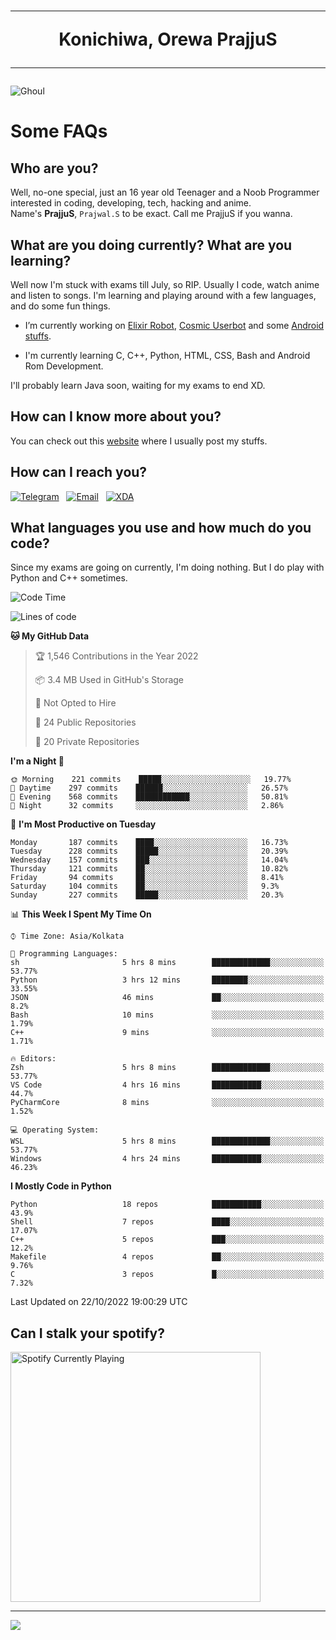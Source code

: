 <h1 align="center"><hr>Konichiwa, Orewa PrajjuS<hr></h1>


<img src="https://telegra.ph/file/6041d22c64479ee5ff802.jpg" alt="Ghoul"/>


<h1>Some FAQs</h1>


<h2>Who are you?</h2>

Well, no-one special, just an 16 year old Teenager and a Noob Programmer interested in coding, developing, tech, hacking and anime.
<br>
Name's <b>PrajjuS</b>, <code>Prajwal.S</code> to be exact. Call me PrajjuS if you wanna.


<h2>What are you doing currently? What are you learning?</h2>

Well now I'm stuck with exams till July, so RIP. Usually I code, watch anime and listen to songs. I'm learning and playing around with a few languages, and do some fun things.

- I’m currently working on <a href="https://t.me/projectelixir_bot">Elixir Robot</a>, <a href="https://github.com/SkyLab-Devs/CosmicUserbot">Cosmic Userbot</a> and some <a href="https://github.com/PrajjuS/device_xiaomi_vince">Android stuffs</a>.

- I'm currently learning C, C++, Python, HTML, CSS, Bash and Android Rom Development.

I'll probably learn Java soon, waiting for my exams to end XD.


<h2>How can I know more about you?</h2>

You can check out this <a href="https://prajjus.tk">website</a> where I usually post my stuffs.


<h2>How can I reach you?</h2>

<a href="https://t.me/PrajjuS"><img src="https://img.shields.io/badge/PrajjuS-2CA5E0?style=flat-square&logo=telegram&logoColor=white" alt="Telegram"/></a>&nbsp;&nbsp;&nbsp;<a href="theprajjus@gmail.com"><img src="https://img.shields.io/badge/theprajjus@gmail.com-D14836?style=flat-square&logo=gmail&logoColor=white" alt="Email"/></a>&nbsp;&nbsp;&nbsp;<a href="https://forum.xda-developers.com/m/prajjus.10388799/"><img src="https://img.shields.io/badge/PrajjuS-F59714?style=flat-square&logo=xda-developers&logoColor=white" alt="XDA"/></a>


<h2>What languages you use and how much do you code?</h2>

Since my exams are going on currently, I'm doing nothing. But I do play with Python and C++ sometimes.

<!--START_SECTION:waka-->
![Code Time](http://img.shields.io/badge/Code%20Time-161%20hrs%202%20mins-blue)

![Lines of code](https://img.shields.io/badge/From%20Hello%20World%20I%27ve%20Written-27%20Thousand%20lines%20of%20code-blue)

**🐱 My GitHub Data** 

> 🏆 1,546 Contributions in the Year 2022
 > 
> 📦 3.4 MB Used in GitHub's Storage 
 > 
> 🚫 Not Opted to Hire
 > 
> 📜 24 Public Repositories 
 > 
> 🔑 20 Private Repositories  
 > 
**I'm a Night 🦉** 

```text
🌞 Morning    221 commits    █████░░░░░░░░░░░░░░░░░░░░   19.77% 
🌆 Daytime    297 commits    ██████░░░░░░░░░░░░░░░░░░░   26.57% 
🌃 Evening    568 commits    ████████████░░░░░░░░░░░░░   50.81% 
🌙 Night      32 commits     ░░░░░░░░░░░░░░░░░░░░░░░░░   2.86%

```
📅 **I'm Most Productive on Tuesday** 

```text
Monday       187 commits    ████░░░░░░░░░░░░░░░░░░░░░   16.73% 
Tuesday      228 commits    █████░░░░░░░░░░░░░░░░░░░░   20.39% 
Wednesday    157 commits    ███░░░░░░░░░░░░░░░░░░░░░░   14.04% 
Thursday     121 commits    ██░░░░░░░░░░░░░░░░░░░░░░░   10.82% 
Friday       94 commits     ██░░░░░░░░░░░░░░░░░░░░░░░   8.41% 
Saturday     104 commits    ██░░░░░░░░░░░░░░░░░░░░░░░   9.3% 
Sunday       227 commits    █████░░░░░░░░░░░░░░░░░░░░   20.3%

```


📊 **This Week I Spent My Time On** 

```text
⌚︎ Time Zone: Asia/Kolkata

💬 Programming Languages: 
sh                       5 hrs 8 mins        █████████████░░░░░░░░░░░░   53.77% 
Python                   3 hrs 12 mins       ████████░░░░░░░░░░░░░░░░░   33.55% 
JSON                     46 mins             ██░░░░░░░░░░░░░░░░░░░░░░░   8.2% 
Bash                     10 mins             ░░░░░░░░░░░░░░░░░░░░░░░░░   1.79% 
C++                      9 mins              ░░░░░░░░░░░░░░░░░░░░░░░░░   1.71%

🔥 Editors: 
Zsh                      5 hrs 8 mins        █████████████░░░░░░░░░░░░   53.77% 
VS Code                  4 hrs 16 mins       ███████████░░░░░░░░░░░░░░   44.7% 
PyCharmCore              8 mins              ░░░░░░░░░░░░░░░░░░░░░░░░░   1.52%

💻 Operating System: 
WSL                      5 hrs 8 mins        █████████████░░░░░░░░░░░░   53.77% 
Windows                  4 hrs 24 mins       ███████████░░░░░░░░░░░░░░   46.23%

```

**I Mostly Code in Python** 

```text
Python                   18 repos            ███████████░░░░░░░░░░░░░░   43.9% 
Shell                    7 repos             ████░░░░░░░░░░░░░░░░░░░░░   17.07% 
C++                      5 repos             ███░░░░░░░░░░░░░░░░░░░░░░   12.2% 
Makefile                 4 repos             ██░░░░░░░░░░░░░░░░░░░░░░░   9.76% 
C                        3 repos             █░░░░░░░░░░░░░░░░░░░░░░░░   7.32%

```



 Last Updated on 22/10/2022 19:00:29 UTC
<!--END_SECTION:waka-->


<h2>Can I stalk your spotify?</h2>

<a href="https://open.spotify.com/user/cotgk31v4nhw20gs5adb29jq5"><img src="https://spotify-readme-prajjus.vercel.app/api?theme=dark&rainbow=true" alt="Spotify Currently Playing" width="400px"/></a>


<hr>


<img src="https://komarev.com/ghpvc/?username=prajjus&label=Profile%20Views&color=000000&style=flat">
